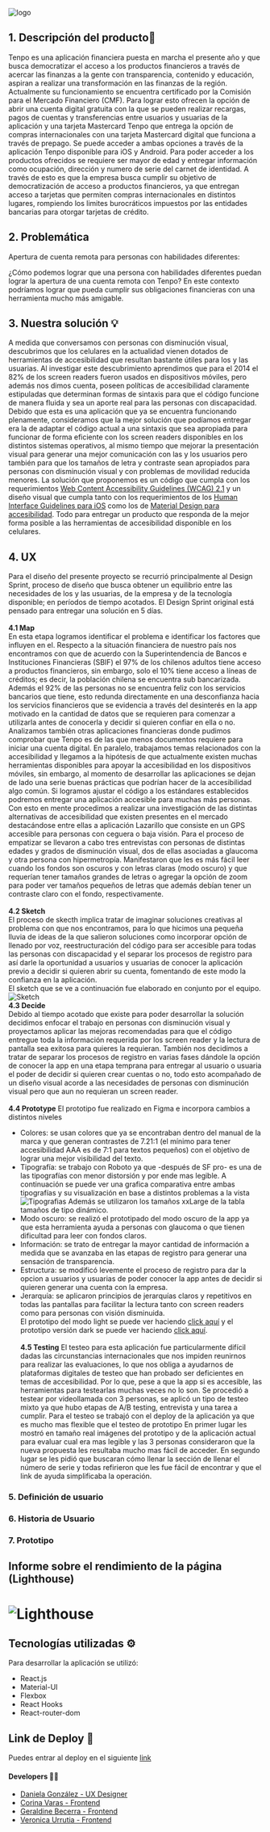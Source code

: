 ![logo](./src/assets/img/logo.svg)

## 1. Descripción del producto📎
Tenpo es una aplicación financiera puesta en marcha el presente año y que busca democratizar el acceso a los productos financieros a través de acercar las finanzas a la gente con transparencia, contenido y educación, aspiran a realizar una transformación en las finanzas de la región. Actualmente su funcionamiento se encuentra certificado por la Comisión para el Mercado Financiero (CMF).
Para lograr esto ofrecen la opción de abrir una cuenta digital gratuita con la que se pueden realizar recargas, pagos de cuentas y transferencias entre usuarios y usuarias de la aplicación y una tarjeta Mastercard Tenpo que entrega la opción de compras internacionales con una tarjeta Mastercard digital que funciona a través de prepago. 
Se puede acceder a ambas opciones a través de la aplicación Tenpo disponible para iOS y Android. Para poder acceder a los productos ofrecidos se requiere ser mayor de edad y entregar información como ocupación, dirección y numero de serie del carnet de identidad.
A través de esto es que la empresa busca cumplir su objetivo de democratización de acceso a productos financieros, ya que entregan acceso a tarjetas que permiten compras internacionales en distintos lugares, rompiendo los limites burocráticos impuestos por las entidades bancarias para otorgar tarjetas de crédito. 



## 2. Problemática
Apertura de cuenta remota para personas con habilidades diferentes: <br>

¿Cómo podemos lograr que una persona con habilidades diferentes puedan lograr la apertura de una cuenta remota con Tenpo? En este contexto podríamos lograr que pueda cumplir sus obligaciones financieras con una herramienta mucho más amigable.

## 3. Nuestra solución 💡
A medida que conversamos con personas con disminución visual, descubrimos que los celulares en la actualidad vienen dotados de herramientas de accesibilidad que resultan bastante útiles para los y las usuarias. 
Al investigar este descubrimiento aprendimos que para el 2014 el 82% de los screen readers fueron usados en dispositivos móviles, pero además nos dimos cuenta, poseen políticas de accesibilidad claramente estipuladas que determinan formas de sintaxis para que el código funcione de manera fluida y sea un aporte real para las personas con discapacidad. 
Debido que esta es una aplicación que ya se encuentra funcionando plenamente, consideramos que la mejor solución que podíamos entregar era la de adaptar el código actual a una sintaxis que sea apropiada para funcionar de forma eficiente con los screen readers disponibles en los distintos sistemas operativos, al mismo tiempo que mejorar la presentación visual para generar una mejor comunicación con las y los usuarios pero también para que los tamaños de letra y contraste sean apropiados para personas con disminución visual y con problemas de movilidad reducida menores.
La solución que proponemos es un código que cumpla con los requerimientos [Web Content Accessibility Guidelines (WCAG) 2.1](https://www.w3.org/TR/WCAG/#abstract) y un diseño visual que cumpla tanto con los requerimientos de los [Human Interface Guidelines para iOS](https://developer.apple.com/design/human-interface-guidelines/ios/overview/themes/) como los de [Material Design para accesibilidad](https://material.io/design/usability/accessibility.html#assistive-technology). Todo para entregar un producto que responda de la mejor forma posible a las herramientas de accesibilidad disponible en los celulares.

## 4. UX
 
 Para el diseño del presente proyecto se recurrió principalmente al Design Sprint, proceso de diseño que busca obtener un equilibrio entre las necesidades de los y las usuarias, de la empresa y de la tecnología disponible; en períodos de tiempo acotados. El Design Sprint original está pensado para entregar una solución en 5 días.<br> 
 <br>
 **4.1 Map**<br>
En esta etapa logramos identificar el problema e identificar los factores que influyen en el. 
Respecto a la situación financiera de nuestro país nos encontramos con que de acuerdo con la Superintendencia de Bancos e Instituciones Financieras (SBIF) el 97% de los chilenos adultos tiene acceso a productos financieros, sin embargo, solo el 10% tiene acceso a líneas de créditos; es decir, la población chilena se encuentra sub bancarizada. Además el 92% de las personas no se encuentra feliz con los servicios bancarios que tiene, esto redunda directamente en una desconfianza hacia los servicios financieros que se evidencia a través del desinterés en la app motivado en la cantidad de datos que se requieren para comenzar a utilizarla antes de conocerla y decidir si quieren confiar en ella o no.
Analizamos también otras aplicaciones financieras donde pudimos comprobar que Tenpo es de las que menos documentos requiere para iniciar una cuenta digital.
En paralelo, trabajamos temas relacionados con la accesibilidad y llegamos a la hipótesis de que actualmente existen muchas herramientas disponibles para apoyar la accesibilidad en los dispositivos móviles, sin embargo, al momento de desarrollar las aplicaciones se dejan de lado una serie buenas prácticas que podrían hacer de la accesibilidad algo común. Si logramos ajustar el código a los estándares establecidos podremos entregar una aplicación accesible para muchas más personas. 
Con esto en mente procedimos a realizar una investigación de las distintas alternativas de accesibilidad que existen presentes en el mercado destacándose entre ellas a aplicación Lazarillo que consiste en un GPS accesible para personas con ceguera o baja visión.
Para el proceso de empatizar se llevaron a cabo tres entrevistas con personas de distintas edades y grados de disminución visual, dos de ellas asociadas a glaucoma y otra persona con hipermetropía. Manifestaron que les es más fácil leer cuando los fondos son oscuros y con letras claras (modo oscuro) y que requerían tener tamaños grandes de letras o agregar la opción de zoom para poder ver tamaños pequeños de letras que además debían tener un contraste claro con el fondo, respectivamente.
<br><br>
**4.2 Sketch**<br>
El proceso de skecth implica tratar de imaginar soluciones creativas al problema con que nos encontramos, para lo que hicimos una pequeña lluvia de ideas de la que salieron soluciones como incorporar opción de llenado por voz, reestructuración del código para ser accesible para todas las personas con discapacidad y el separar los procesos de registro para así darle la oportunidad a usuarios y usuarias de conocer la aplicación previo a decidir si quieren abrir su cuenta, fomentando de este modo la confianza en la aplicación.
<br>
El sketch que se ve a continuación fue elaborado en conjunto por el equipo.
![Sketch](https://i.imgur.com/IErxcea.jpg)<br>
**4.3 Decide**<br>
Debido al tiempo acotado que existe para poder desarrollar la solución decidimos enfocar el trabajo en personas con disminución visual y proyectamos aplicar las mejoras recomendadas para que el código entregue toda la información requerida por los screen reader y la lectura de pantalla sea exitosa para quieres la requieran. También nos decidimos a tratar de separar los procesos de registro en varias fases dándole la opción de conocer la app en una etapa temprana para entregar al usuario o usuaria el poder de decidir si quieren crear cuentas o no, todo esto acompañado de un diseño visual acorde a las necesidades de personas con disminución visual pero que aun no requieran un screen reader.<br>
<br>
**4.4 Prototype**
El prototipo fue realizado en Figma e incorpora cambios a distintos niveles
-	Colores: se usan colores que ya se encontraban dentro del manual de la marca y que generan contrastes de 7.21:1 (el mínimo para tener accesibilidad AAA es de 7:1 para textos pequeños) con el objetivo de lograr una mejor visibilidad del texto.<br>
-	Tipografía: se trabajo con Roboto ya que -después de SF pro- es una de las tipografías con menor distorsión y por ende mas legible. A continuación se puede ver una grafica comparativa entre ambas tipografías y su visualización en base a distintos problemas a la vista<br>
![Tipografias](https://i.imgur.com/0WVW4xU.jpg)
Además se utilizaron los tamaños xxLarge de la tabla tamaños de tipo dinámico.<br>
-	Modo oscuro: se realizó el prototipado del modo oscuro de la app ya que esta herramienta ayuda a personas con glaucoma o que tienen dificultad para leer con fondos claros.<br>
-	 Información: se trato de entregar la mayor cantidad de información a medida que se avanzaba en las etapas de registro para generar una sensación de transparencia.<br>
-	Estructura: se modificó levemente el proceso de registro para dar la opcion a usuarios y usuarias de poder conocer la app antes de decidir si quieren generar una cuenta con la empresa.<br>
-	Jerarquía: se aplicaron principios de jerarquías claros y repetitivos en todas las pantallas para facilitar la lectura tanto con screen readers como para personas con visión disminuida.<br>
El prototipo del modo light se puede ver haciendo [click aquí]( https://www.figma.com/proto/6011A88Ez1unQymFno3TdL/Tenpo?node-id=1%3A3&scaling=scale-down) y el prototipo versión dark se puede ver haciendo [click aquí]( https://www.figma.com/file/6011A88Ez1unQymFno3TdL/Tenpo?node-id=64%3A523).
<br><br>
**4.5 Testing**
El testeo para esta aplicación fue particularmente difícil dadas las circunstancias internacionales que nos impiden reunirnos para realizar las evaluaciones, lo que nos obliga a ayudarnos de plataformas digitales de testeo que han probado ser deficientes en temas de accesibilidad. Por lo que, pese a que la app si es accesible, las herramientas para testearlas muchas veces no lo son.
Se procedió a testear por videollamada con 3 personas, se aplicó un tipo de testeo mixto ya que hubo etapas de A/B testing, entrevista y una tarea a cumplir. Para el testeo se trabajó con el deploy de la aplicación ya que es mucho mas flexible que el testeo de prototipo
En primer lugar les mostró en tamaño real imágenes del prototipo y de la aplicación actual para evaluar cual era mas legible y las 3 personas consideraron que la nueva propuesta les resultaba mucho mas fácil de acceder. 
En segundo lugar se les pidió que buscaran cómo llenar la sección de llenar el número de serie y todas refirieron que les fue fácil de encontrar y que el link de ayuda simplificaba la operación.


### 5. Definición de usuario

### 6. Historia de Usuario
### 7. Prototipo
 


## Informe sobre el rendimiento de la página (Lighthouse)
# ![Lighthouse](./src/assets/img/rendimiento.png)

## Tecnologías utilizadas ⚙️
Para desarrollar la aplicación se utilizó: 
- React.js
- Material-UI 
- Flexbox
- React Hooks
- React-router-dom



## Link de Deploy 🚀
Puedes entrar al deploy en el siguiente [link](https://tenpo-hackathon.web.app/)

####  Developers 👩‍💻

* [Daniela González - UX Designer](https://github.com/DaniAzul)  
* [Corina Varas - Frontend](https://github.com/CorinaVaras)
* [Geraldine Becerra - Frontend](https://github.com/andgerald) 
* [Veronica Urrutia - Frontend](https://github.com/veronicaurrutia)